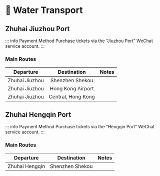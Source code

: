 # 🚢 Water Transport

## Zhuhai Jiuzhou Port

::: info Payment Method
Purchase tickets via the “Jiuzhou Port” WeChat service account.
:::

### Main Routes

| Departure | Destination | Notes |
| :---: | :---: | --- |
| Zhuhai Jiuzhou | Shenzhen Shekou | |
| Zhuhai Jiuzhou | Hong Kong Airport | |
| Zhuhai Jiuzhou | Central, Hong Kong | |

## Zhuhai Hengqin Port

::: info Payment Method
Purchase tickets via the “Hengqin Port” WeChat service account.
:::

### Main Routes

| Departure | Destination | Notes |
| :---: | :---: | --- |
| Zhuhai Hengqin | Shenzhen Shekou | |
